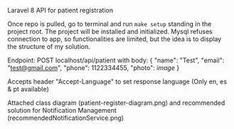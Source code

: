 Laravel 8 API for patient registration

Once repo is pulled, go to terminal and run `make setup` standing in the project root. The project will be installed and initialized.
Mysql refuses connection to app, so functionalities are limited, but the idea is to display the structure of my solution.

Endpoint: POST localhost/api/patient with body:
{
	"name": "Test",
	"email": "test@gmail.com",
	"phone": 1122334455,
    "photo": *image*
}

Accepts header "Accept-Language" to set response language (Only en, es & pt available)

Attached class diagram (patient-register-diagram.png) and recommended solution for Notification Management (recommendedNotificationService.png)